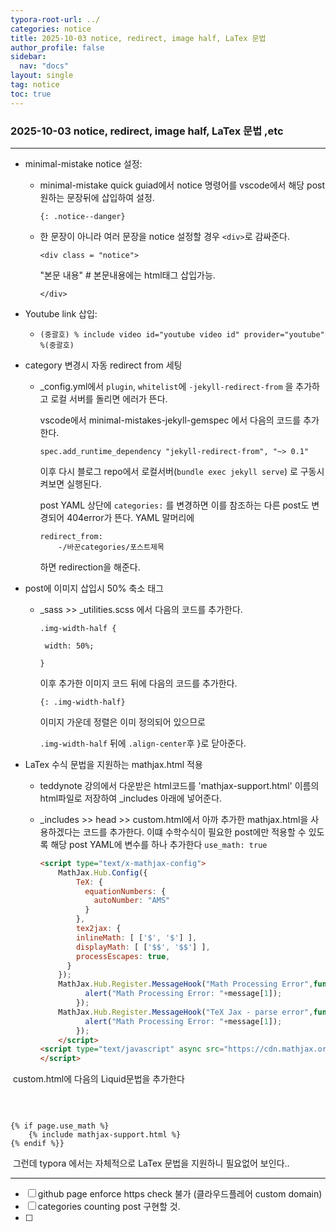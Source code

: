 ```yaml
---
typora-root-url: ../
categories: notice
title: 2025-10-03 notice, redirect, image half, LaTex 문법
author_profile: false
sidebar:
  nav: "docs"
layout: single
tag: notice
toc: true
---
```


### 2025-10-03 notice, redirect, image half, LaTex 문법 ,etc

------

- minimal-mistake notice 설정:

  - minimal-mistake quick guiad에서 notice 명령어를 vscode에서 해당 post 원하는 문장뒤에 삽입하여 설정.

    `{: .notice--danger}`

  - 한 문장이 아니라 여러 문장을 notice 설정할 경우 `<div>`로 감싸준다.

    `<div class = "notice">`

    "본문 내용" # 본문내용에는 html태그 삽입가능.

    `</div>`

- Youtube link 삽입:

  - `(중괄호) % include video id="youtube video id" provider="youtube" %(중괄호)`

- category 변경시 자동 redirect from 세팅

  - _config.yml에서 `plugin`, `whitelist`에 `-jekyll-redirect-from` 을 추가하고 로컬 서버를 돌리면 에러가 뜬다. 

    vscode에서 minimal-mistakes-jekyll-gemspec 에서 다음의 코드를 추가한다.

    `spec.add_runtime_dependency "jekyll-redirect-from", "~> 0.1"`

    이후 다시 블로그 repo에서 로컬서버(`bundle exec jekyll serve`) 로 구동시켜보면 실행된다.

    

    post YAML 상단에 `categories:` 를 변경하면 이를 참조하는 다른 post도 변경되어 404error가 뜬다. YAML 말머리에

    ```
    redirect_from:
    	-/바꾼categories/포스트제목
    ```

    하면 redirection을 해준다.

- post에 이미지 삽입시 50% 축소 태그

  - _sass >> _utilities.scss 에서 다음의 코드를 추가한다.

    ```
    .img-width-half {
    
     width: 50%;
    
    }
    ```

    이후 추가한 이미지 코드 뒤에 다음의 코드를 추가한다.

    `{: .img-width-half}`

    이미지 가운데 정렬은 이미 정의되어 있으므로

    `.img-width-half` 뒤에 `.align-center`후 }로 닫아준다.

- LaTex 수식 문법을 지원하는 mathjax.html 적용

  - teddynote 강의에서 다운받은 html코드를 'mathjax-support.html' 이름의 html파일로 저장하여 _includes 아래에 넣어준다.

  - _includes >> head >> custom.html에서 아까 추가한 mathjax.html을 사용하겠다는 코드를 추가한다. 이떄 수학수식이 필요한 post에만 적용할 수 있도록 해당 post YAML에 변수를 하나 추가한다 `use_math: true`

    

    ```html
    <script type="text/x-mathjax-config">
        MathJax.Hub.Config({
            TeX: {
              equationNumbers: {
                autoNumber: "AMS"
              }
            },
            tex2jax: {
            inlineMath: [ ['$', '$'] ],
            displayMath: [ ['$$', '$$'] ],
            processEscapes: true,
          }
        });
        MathJax.Hub.Register.MessageHook("Math Processing Error",function (message) {
              alert("Math Processing Error: "+message[1]);
            });
        MathJax.Hub.Register.MessageHook("TeX Jax - parse error",function (message) {
              alert("Math Processing Error: "+message[1]);
            });
        </script>
    <script type="text/javascript" async src="https://cdn.mathjax.org/mathjax/latest/MathJax.js?config=TeX-MML-AM_CHTML">
    </script>
    ```



​	custom.html에 다음의 Liquid문법을 추가한다

​	

```

{% if page.use_math %}
    {% include mathjax-support.html %}
{% endif %}}

```

​	그런데 typora 에서는 자체적으로 LaTex 문법을 지원하니 필요없어 보인다..





------

- [ ] github page enforce https check 불가 (클라우드플레어 custom domain)
- [ ] categories counting post 구현할 것.
- [ ] 